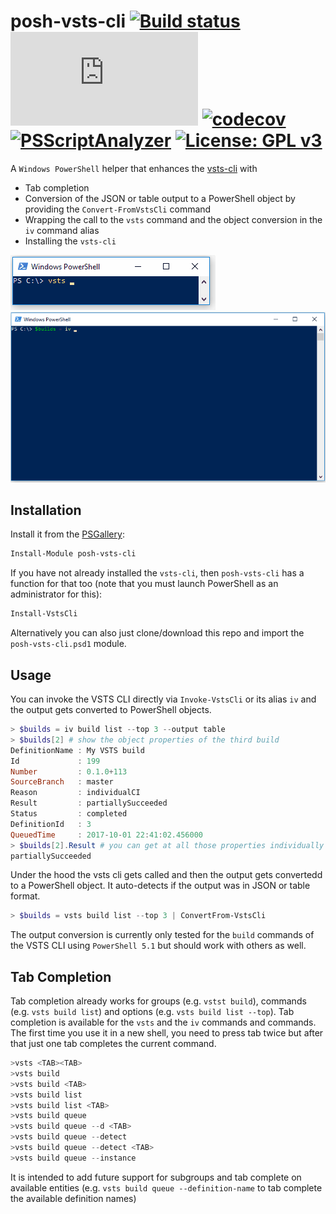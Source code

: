 # posh-vsts-cli [![Build status](https://ci.appveyor.com/api/projects/status/29qq8ghr1mhlkaeh?svg=true)](https://ci.appveyor.com/project/bergmeister/posh-vsts-cli) [![AppVeyor tests](http://flauschig.ch/batch.php?type=tests&account=bergmeister&slug=posh-vsts-cli)](https://ci.appveyor.com/project/bergmeister/posh-vsts-cli/build/tests) [![codecov](https://codecov.io/gh/bergmeister/posh-vsts-cli/branch/master/graph/badge.svg)](https://codecov.io/gh/bergmeister/posh-vsts-cli) [![PSScriptAnalyzer](https://img.shields.io/badge/Linter-PSScriptAnalyzer-blue.svg)](http://google.com) [![License: GPL v3](https://img.shields.io/badge/License-GPL%20v3-blue.svg)](https://www.gnu.org/licenses/gpl-3.0)

A `Windows PowerShell` helper that enhances the [vsts-cli](https://github.com/Microsoft/vsts-cli) with

- Tab completion
- Conversion of the JSON or table output to a PowerShell object by providing the `Convert-FromVstsCli` command
- Wrapping the call to the `vsts` command and the object conversion in the `iv` command alias
- Installing the `vsts-cli`

![Subgroup and command tab completion](demos/tabcompletion_demo.gif)
![Subgroup and command tab completion](demos/Convert-fromVstsCli.gif)

## Installation

Install it from the [PSGallery](https://www.powershellgallery.com/packages/posh-vsts-cli/1.0):

````powershell
Install-Module posh-vsts-cli
````

If you have not already installed the `vsts-cli`, then `posh-vsts-cli` has a function for that too (note that you must launch PowerShell as an administrator for this):

````powershell
Install-VstsCli
````

Alternatively you can also just clone/download this repo and import the `posh-vsts-cli.psd1` module.

## Usage

You can invoke the VSTS CLI directly via `Invoke-VstsCli` or its alias `iv` and the output gets converted to PowerShell objects.

````powershell
> $builds = iv build list --top 3 --output table
> $builds[2] # show the object properties of the third build
DefinitionName : My VSTS build
Id             : 199
Number         : 0.1.0+113
SourceBranch   : master
Reason         : individualCI
Result         : partiallySucceeded
Status         : completed
DefinitionId   : 3
QueuedTime     : 2017-10-01 22:41:02.456000
> $builds[2].Result # you can get at all those properties individually as well
partiallySucceeded
````

Under the hood the vsts cli gets called and then the output gets convertedd to a PowerShell object. It auto-detects if the output was in JSON or table format.

````powershell
> $builds = vsts build list --top 3 | ConvertFrom-VstsCli
````

The output conversion is currently only tested for the `build` commands of the VSTS CLI using `PowerShell 5.1` but should work with others as well.

## Tab Completion

Tab completion already works for groups (e.g. `vstst build`), commands (e.g. `vsts build list`) and options (e.g. `vsts build list --top`). Tab completion is available for the `vsts` and the `iv` commands and commands. The first time you use it in a new shell, you need to press tab twice but after that just one tab completes the current command.

````powershell
>vsts <TAB><TAB>
>vsts build
>vsts build <TAB>
>vsts build list
>vsts build list <TAB>
>vsts build queue
>vsts build queue --d <TAB>
>vsts build queue --detect
>vsts build queue --detect <TAB>
>vsts build queue --instance
````

It is intended to add future support for subgroups and tab complete on available entities (e.g. `vsts build queue --definition-name` to tab complete the available definition names)
